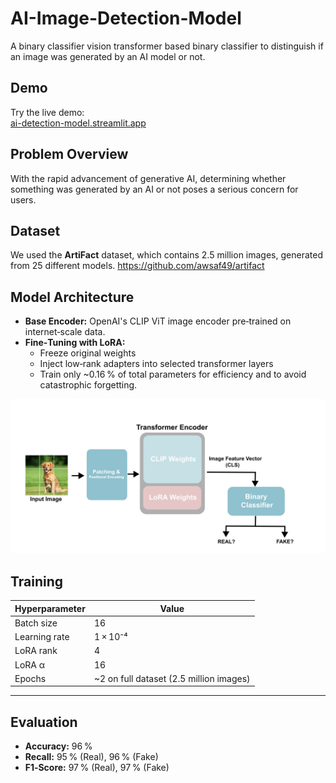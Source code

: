 # AI-Image-Detection-Model

A binary classifier vision transformer based binary classifier to distinguish if an image was generated by an AI model or not.

## Demo

Try the live demo:  
[ai-detection-model.streamlit.app](https://ai-detection-model.streamlit.app)


## Problem Overview

With the rapid advancement of generative AI, determining whether something was generated by an AI or not poses a serious concern for users.

## Dataset

We used the **ArtiFact** dataset, which contains 2.5 million images, generated from 25 different models.
https://github.com/awsaf49/artifact

## Model Architecture

- **Base Encoder:** OpenAI's CLIP ViT image encoder pre‑trained on internet‑scale data.  
- **Fine‑Tuning with LoRA:**  
  - Freeze original weights  
  - Inject low‑rank adapters into selected transformer layers  
  - Train only ~0.16 % of total parameters for efficiency and to avoid catastrophic forgetting.

![model architecture](Visuals/Clip_model.png)

## Training

| Hyperparameter | Value          |
|----------------|----------------|
| Batch size     | 16             |
| Learning rate  | 1 × 10⁻⁴       |
| LoRA rank      | 4              |
| LoRA α         | 16             |
| Epochs         | ~2 on full dataset (2.5 million images)

---

## Evaluation

- **Accuracy:** 96 %  
- **Recall:** 95 % (Real), 96 % (Fake)  
- **F1‑Score:** 97 % (Real), 97 % (Fake)  
